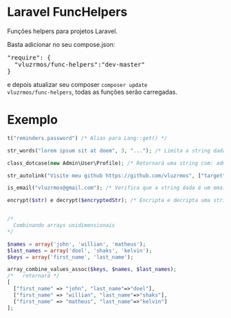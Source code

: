 Laravel FuncHelpers
====================

Funções helpers para projetos Laravel.

Basta adicionar no seu compose.json:

<pre>
"require": {
  "vluzrmos/func-helpers":"dev-master"
}
</pre>

e depois atualizar seu composer <code>composer update vluzrmos/func-helpers</code>, 
todas as funções serão carregadas.

Exemplo
=======

```php
t("reminders.password") /* Alias para Lang::get() */

str_words("lorem ipsum sit at doem", 3, "..."); /* Limita a string dada à 3 palavras (alias para Str::words)*/

class_dotcase(new Admin\User\Profile); /* Retornará uma string com: admin.user.profile */

str_autolink("Visite meu github https://github.com/vluzrmos", ["target"=>"_blank"]); /* Trasforma o link para meu github em uma tag html */

is_email("vluzrmos@gmail.com"); /* Verifica que a string dada é um email válido*/

encrypt($str) e decrypt($encryptedStr); /* Encripta e decripta uma string (alias para Crypt::encrypt e Crypt::decrypt */


/*
  Combinando arrays unidimensionais
*/

$names = array('john', 'willian', 'matheus');
$last_names = array('doel', 'shaks', 'kelvin');
$keys = array('first_name', 'last_name');

array_combine_values_assoc($keys, $names, $last_names);
/*   retornará */
[
  ["first_name" => "john", "last_name"=>"doel"],
  ["first_name" => "willian", "last_name"=>"shaks"],
  ["first_name" => "matheus", "last_name"=>"kelvin"]
];

``` 

